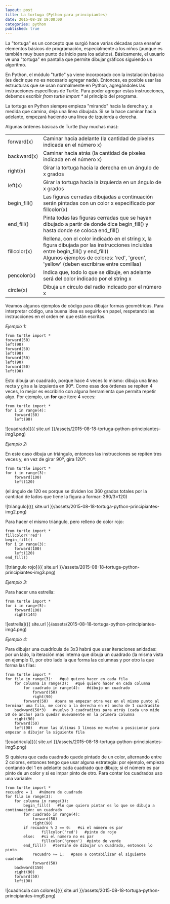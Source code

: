 ```yaml
---
layout: post
title: La tortuga (Python para principiantes)
date: 2015-08-18 19:00:00
categories: python
published: true
---
```


La "tortuga" es un concepto que surgió hace varias décadas para enseñar elementos básicos de programación, especialmente a los niños (aunque es también muy buen punto de inicio para los adultos). Básicamente, el usuario ve una "tortuga" en pantalla que permite dibujar gráficos siguiendo un algoritmo.

En Python, el módulo "turtle" ya viene incorporado con la instalación básica (es decir que no es necesario agregar nada). Entonces, es posible usar las estructuras que se usan normalmente en Python, agregándoles las instrucciones específicas de Turtle. Para poder agregar estas instrucciones, debemos escribir _from turtle import *_ al principio del programa.

La tortuga en Python siempre empieza "mirando" hacia la derecha y, a medida que camina, deja una línea dibujada. Si se la hace caminar hacia adelante, empezará haciendo una línea de izquierda a derecha.

Algunas órdenes básicas de Turtle (hay muchas más):

<table>
  <tr>
    <td>
      forward(x)
    </td>
    <td>
      Caminar hacia adelante (la cantidad de pixeles indicada en el número x)
    </td>
  </tr>
  <tr>
    <td>
      backward(x)
    </td>
    <td>
      Caminar hacia atrás (la cantidad de pixeles indicada en el número x)
    </td>
  </tr>
  <tr>
    <td>
      right(x)
    </td>
    <td>
      Girar la tortuga hacia la derecha en un ángulo de x grados
    </td>
  </tr>
  <tr>
    <td>
      left(x)
    </td>
    <td>
      Girar la tortuga hacia la izquierda en un ángulo de x grados
    </td>
  </tr>
  <tr>
    <td>
      begin_fill()
    </td>
    <td>
      Las figuras cerradas dibujadas a continuación serán pintadas con un color x especificado por fillcolor(x)
    </td>
  </tr>
  <tr>
    <td>
      end_fill()
    </td>
    <td>
      Pinta todas las figuras cerradas que se hayan dibujado a partir de donde dice begin_fill() y hasta donde se coloca end_fill()
    </td>
  </tr>
  <tr>
    <td>
      fillcolor(x)
    </td>
    <td>
      Rellena, con el color indicado en el string x, la figura dibujada por las instrucciones incluidas entre begin_fill() y end_fill()<br /> Algunos ejemplos de colores: 'red', 'green', 'yellow' (deben escribirse entre comillas)
    </td>
  </tr>
  <tr>
    <td>
      pencolor(x)
    </td>
    <td>
      Indica que, todo lo que se dibuje, en adelante será del color indicado por el string x
    </td>
  </tr>
  <tr>
    <td>
      circle(x)
    </td>
    <td>
      Dibuja un círculo del radio indicado por el número x
    </td>
  </tr>
</table>

Veamos algunos ejemplos de código para dibujar formas geométricas. Para interpretar código, una buena idea es seguirlo en papel, respetando las instrucciones en el orden en que están escritas.

_Ejemplo 1:_

<pre><code>from turtle import *
forward(50)
left(90)
forward(50)
left(90)
forward(50)
left(90)
forward(50)
left(90)</code></pre>

Esto dibuja un cuadrado, porque hace 4 veces lo mismo: dibuja una línea recta y gira a la izquierda en 90º. Como esas dos órdenes se repiten 4 veces, lo mejor es escribirlo con alguna herramienta que permita repetir algo. Por ejemplo, un **for** que itere 4 veces:

<pre><code>from turtle import *
for i in range(4):
    forward(50)
    left(90)</code></pre>

![cuadrado]({{ site.url }}/assets/2015-08-18-tortuga-python-principiantes-img1.png)

_Ejemplo 2:_

En este caso dibuja un triángulo, entonces las instrucciones se repiten tres veces y, en vez de girar 90º, gira 120º:

<pre><code>from turtle import *
for i in range(3):
    forward(100)
    left(120)</code></pre>

(el ángulo de 120 es porque se dividen los 360 grados totales por la cantidad de lados que tiene la figura a formar: 360/3=120)

![triángulo]({{ site.url }}/assets/2015-08-18-tortuga-python-principiantes-img2.png)

Para hacer el mismo triángulo, pero relleno de color rojo:

<pre><code>from turtle import *
fillcolor('red')
begin_fill()
for i in range(3):
    forward(100)
    left(120)
end_fill()</code></pre>

![triángulo rojo]({{ site.url }}/assets/2015-08-18-tortuga-python-principiantes-img3.png)

_Ejemplo 3:_

Para hacer una estrella:

<pre><code>from turtle import *
for i in range(5):
    forward(100)
    right(144)</code></pre>

![estrella]({{ site.url }}/assets/2015-08-18-tortuga-python-principiantes-img4.png)

_Ejemplo 4:_

Para dibujar una cuadrícula de 3x3 habrá que usar iteraciones anidadas: por un lado, la iteración más interna que dibuja un cuadrado (la misma vista en ejemplo 1), por otro lado la que forma las columnas y por otro la que forma las filas:

<pre><code>from turtle import *
for fila in range(3):   #qué quiero hacer en cada fila
    for columna in range(3):   #qué quiero hacer en cada columna
        for cuadrado in range(4):   #dibujo un cuadrado
            forward(50)  
            right(90)
        forward(50)   #para no empezar otra vez en el mismo punto al terminar una fila, me corro a la derecha en el ancho de 1 cuadradito
    backward(50*3)   #vuelvo 3 cuadraditos para atrás (cada uno mide 50 de ancho) para quedar nuevamente en la primera columna
    right(90)
    forward(50)
    left(90)   #con las últimas 3 líneas me vuelvo a posicionar para empezar a dibujar la siguiente fila</code></pre>

![cuadrícula]({{ site.url }}/assets/2015-08-18-tortuga-python-principiantes-img5.png)

Si quisiera que cada cuadrado quede pintado de un color, alternando entre 2 colores, entonces tengo que usar alguna estrategia: por ejemplo, empiezo contando del 1 en adelante cada cuadrado que dibujo; si el número es par pinto de un color y si es impar pinto de otro. Para contar los cuadrados uso una variable:

<pre><code>from turtle import *
recuadro = 1   #número de cuadrado
for fila in range(3):
    for columna in range(3):
        begin_fill()   #lo que quiero pintar es lo que se dibuja a continuación: un cuadrado
        for cuadrado in range(4):
            forward(50)
            right(90)
        if recuadro % 2 == 0:   #si el número es par
                fillcolor('red')   #pinto de rojo
        else:   #si el número no es par
                fillcolor('green')  #pinto de verde
        end_fill()   #terminé de dibujar un cuadrado, entonces lo pinto
            recuadro += 1;   #paso a contabilizar el siguiente cuadrado
            forward(50)
    backward(150)
    right(90)
    forward(50)
    left(90)</code></pre>

![cuadrícula con colores]({{ site.url }}/assets/2015-08-18-tortuga-python-principiantes-img6.png)
